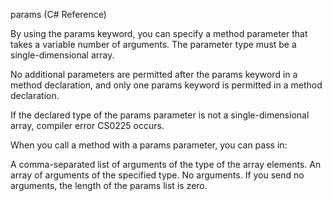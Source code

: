 params (C# Reference)

By using the params keyword, you can specify a method parameter that takes a variable number of arguments. The parameter type must be a single-dimensional array.

No additional parameters are permitted after the params keyword in a method declaration, and only one params keyword is permitted in a method declaration.

If the declared type of the params parameter is not a single-dimensional array, compiler error CS0225 occurs.

When you call a method with a params parameter, you can pass in:

A comma-separated list of arguments of the type of the array elements.
An array of arguments of the specified type.
No arguments. If you send no arguments, the length of the params list is zero.
